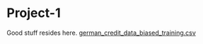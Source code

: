 # Project-1
Good stuff resides here. 
[german_credit_data_biased_training.csv](https://github.com/MaBaid1/Project-1/files/13855283/german_credit_data_biased_training.csv)
